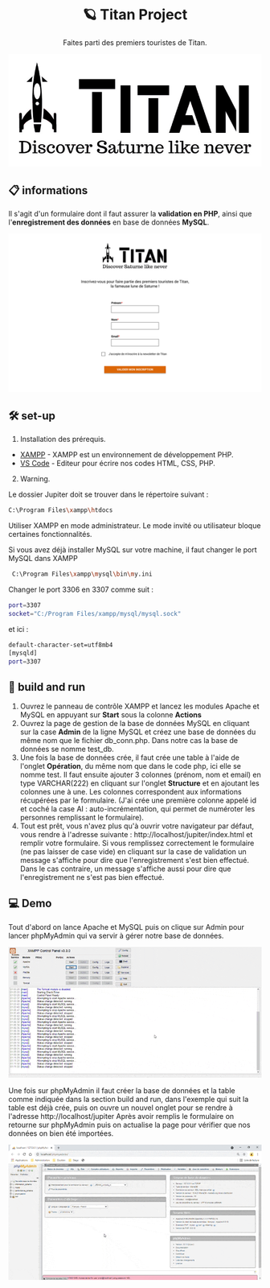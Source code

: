 <h1 align="center">
  🪐 Titan Project
</h1>
<p align="center">
  Faites parti des premiers touristes de Titan.
</p>

<p align="center">
  <img src ="/Jupiter/images/titan.jpg">
</p>

## 📋 informations

Il s'agit d'un formulaire dont il faut assurer la **validation en PHP**, ainsi que l'**enregistrement des données** en base de données **MySQL**.

<p align="center">
  <img src ="/Jupiter/images/maquette.jpg">
</p>


## 🛠 set-up

1. Installation des prérequis.

- [XAMPP](https://www.apachefriends.org/index.html) - XAMPP est un environnement de développement PHP.
- [VS Code](https://code.visualstudio.com/) - Editeur pour écrire nos codes HTML, CSS, PHP.

2. Warning.

Le dossier Jupiter doit se trouver dans le répertoire suivant :

  ```sh
  C:\Program Files\xampp\htdocs
  ```

Utiliser XAMPP en mode administrateur. Le mode invité ou utilisateur bloque certaines fonctionnalités.

Si vous avez déjà installer MySQL sur votre machine, il faut changer le port MySQL dans XAMPP

   ```sh
    C:\Program Files\xampp\mysql\bin\my.ini
   ```
Changer le port 3306 en 3307 comme suit :

  ```sh
  port=3307
  socket="C:/Program Files/xampp/mysql/mysql.sock"
  ```

et ici :

  ```sh
  default-character-set=utf8mb4
  [mysqld]
  port=3307
  ```

## 🚀 build and run

1. Ouvrez le panneau de contrôle XAMPP et lancez les modules Apache et MySQL en appuyant sur **Start** sous la colonne **Actions**
2. Ouvrez la page de gestion de la base de données MySQL en cliquant sur la case **Admin** de la ligne MySQL et créez une base de données du même nom que le fichier db_conn.php. Dans notre cas la base de données se nomme test_db.
3. Une fois la base de données crée, il faut crée une table à l'aide de l'onglet **Opération**, du même nom que dans le code php, ici elle se nomme test. Il faut ensuite ajouter 3 colonnes (prénom, nom et email) en type VARCHAR(222) en cliquant sur l'onglet **Structure** et en ajoutant les colonnes une à une. Les colonnes correspondent aux informations récupérées par le formulaire. (J'ai crée une première colonne appelé id et coché la case AI : auto-incrémentation, qui permet de numéroter les personnes remplissant le formulaire).
4. Tout est prêt, vous n'avez plus qu'à ouvrir votre navigateur par défaut, vous rendre à l'adresse suivante : http://localhost/jupiter/index.html et remplir votre formulaire. Si vous remplissez correctement le formulaire (ne pas laisser de case vide) en cliquant sur la case de validation un message s'affiche pour dire que l'enregistrement s'est bien effectué. Dans le cas contraire, un message s'affiche aussi pour dire que l'enregistrement ne s'est pas bien effectué.

## 💻 Demo

Tout d'abord on lance Apache et MySQL puis on clique sur Admin pour lancer phpMyAdmin qui va servir à gérer notre base de données.

<img src ="Jupiter/images/xampp.gif" width = "auto" height = "auto">

Une fois sur phpMyAdmin il faut créer la base de données et la table comme indiquée dans la section build and run, dans l'exemple qui suit la table est déjà crée, puis on ouvre un nouvel onglet pour se rendre à l'adresse http://localhost/jupiter
Après avoir remplis le formulaire on retourne sur phpMyAdmin puis on actualise la page pour vérifier que nos données on bien été importées.

<img src ="Jupiter/images/phpmyadmin.gif" width = "auto" height = "auto">

